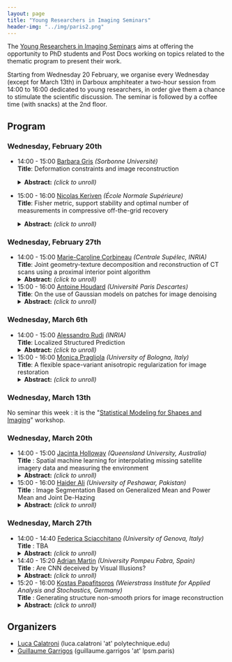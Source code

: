 ```yaml
---
layout: page
title: "Young Researchers in Imaging Seminars"
header-img: "../img/paris2.png"
---
```

The [Young Researchers in Imaging Seminars](https://imaging-in-paris.github.io/semester2019/young/) aims at offering the opportunity to PhD students and Post Docs working on topics related to the thematic program to present their work.

Starting from Wednesday 20 February, we organise every Wednesday (except for March 13th) in Darboux amphiteater a two-hour session from 14:00 to 16:00 dedicated to young researchers, in order give them a chance to stimulate the scientific discussion. The seminar is followed by a coffee time (with snacks) at the 2nd floor.


## Program

### Wednesday, February 20th

- 14:00 - 15:00 [Barbara Gris](http://gris.perso.math.cnrs.fr/fr/) *(Sorbonne Université)*<br/>
  **Title**: Deformation constraints and image reconstruction<br/>
  <details>
  <summary><b>Abstract:</b> <i>(click to unroll)</i></summary>
  <p>
  Image reconstruction consists in recovering an image from an indirect observation (for instance its Radon transform). In general this observation does not allow to determine a unique image and some prior (e.g. image regularity) needs to be incorporated in the reconstruction framework. I will present how one can incorporate intuitive priors about the geometric variation of the image from a reference one using the framework of deformation modules. The framework of deformation modules allows to build deformations satisfying some prior and the idea is to reconstruct an image --from some indirect observations-- as the deformation of the reference one while constraining the deformation to satisfy certain constraints. I will present this notion of deformation modules and show how it can be used to perform image reconstruction.
  </p>
  </details>
  
- 15:00 - 16:00 [Nicolas Keriven](https://nkeriven.github.io/) *(École Normale Supérieure)*<br/>
  **Title**: Fisher metric, support stability and optimal number of measurements in compressive off-the-grid recovery<br/>
  <details>
  <summary><b>Abstract:</b> <i>(click to unroll)</i></summary>
  <p>
  Many problems in machine learning and imaging can be framed as an infinite dimensional Lasso problem to estimate a sparse measure. This includes for instance regression using a continuously parameterized dictionary, mixture model estimation and super-resolution of images. To make the problem tractable, one typically sketches the observations (often called compressive-sensing in imaging) using randomized projections. In this work, we provide a comprehensive treatment of the recovery performances of this class of approaches. We show that for a large class of operators, the Fisher-Rao distance induced by the measurement process is the natural way to enforce and generalize the classical minimal separation condition appearing in the literature. We then prove that (up to log factors) a number of sketches proportional to the sparsity is enough to identify the sought after measure with robustness to noise. Finally, we show that, under additional hypothesis, exact support stability holds (the number of recovered atoms matches that of the measure of interest) when the level of noise is smaller than a specified value. This is a joint work with Clarice Poon (University of Bath) and Gabriel Peyré (ENS).
  </p>
  </details>

### Wednesday, February 27th

- 14:00 - 15:00 [Marie-Caroline Corbineau](https://hal.archives-ouvertes.fr/search/index/q/*/authIdHal_s/marie-caroline-corbineau) *(Centrale Supélec, INRIA)*<br/>
   **Title**: Joint geometry-texture decomposition and reconstruction of CT scans using a proximal interior point algorithm<br/>
  <details>
  <summary><b>Abstract:</b> <i>(click to unroll)</i></summary>
  <p>
  The geometry-texture decomposition of images produced by X-Ray Computed Tomography (CT) is a challenging inverse problem, which is usually performed in two steps: reconstruction and decomposition. Decomposition can be used for instance to produce an approximate segmentation of the image, but this one can be compromised by artifacts and noise arising from the acquisition and reconstruction processes. Hence, reconstruction and decomposition benefit from being performed in a joint manner. We propose a geometry-texture decomposition based on a TV-Laplacian model, well-suited for segmentation and edge detection. The problem of joint reconstruction and decomposition of CT data is then formulated as a convex constrained minimization problem, which is solved using a recently introduced proximal interior point method. Numerical experiments on realistic images of material samples illustrate the practical efficiency of the proposed approach.
  </p>
  </details>
- 15:00 - 16:00 [Antoine Houdard](https://houdard.wp.imt.fr/) *(Université Paris Descartes)*<br/>
   **Title**: On the use of Gaussian models on patches for image denoising<br/>
  <details>
  <summary><b>Abstract:</b> <i>(click to unroll)</i></summary>
  <p>
  Some recent denoising methods are based on a statistical modeling of the image patches. In the literature, Gaussian models or Gaussian mixture models are the most widely used priors. In this presentation, after introducing the statistical framework of patch-based image denoising, I will propose some clues to answer the following questions: Why are these Gaussian priors so widely used? What information do they encode? In the second part, I will present a mixture model for noisy patches adapted to the high dimension of the patch space. This results in a denoising algorithm only based on statistical tools, which achieves state-of-the-art performance. Finally, I will discuss the limitations and some developments of the proposed method.
  </p>
  </details>

### Wednesday, March 6th

- 14:00 - 15:00 [Alessandro Rudi](https://www.di.ens.fr/~rudi/) *(INRIA)*<br/>
   **Title**: Localized Structured Prediction<br/>
  <details>
  <summary><b>Abstract:</b> <i>(click to unroll)</i></summary>
  <p>
  Key to structured prediction is exploiting the problem structure to simplify the learning process. A major challenge arises when data exhibit a local structure (e.g., are made by "parts") that can be leveraged to better approximate the relation between (parts of) the input and (parts of) the output. Recent literature on signal processing, and in particular computer vision, has shown that capturing these aspects is indeed essential to achieve state-of-the-art performance. While such algorithms are typically derived on a case-by-case basis, in this talk we illustrate the first theoretical and algorithmic framework able (a) to deal with part-based data from a general perspective and (b) to provide generalization properties within the setting of statistical learning theory. Our analysis is novel in that it explicitly quantifies the benefits of leveraging the part-based structure of the problem with respect to the learning rates of the proposed estimator.
  </p>
  </details>
- 15:00 - 16:00 [Monica Pragliola](https://dblp.org/pers/hd/p/Pragliola:Monica) *(University of Bologna, Italy)*<br/>
   **Title**: A flexible space-variant anisotropic regularization for image restoration<br/>
  <details>
  <summary><b>Abstract:</b> <i>(click to unroll)</i></summary>
  <p>
  When considering an image with different local properties, different local regularization terms may be needed to recover the original image, or something close to it, starting from a noisy and blurred observation. I will present a new space-variant anisotropic regularization term for variational image restoration, based on the statistical assumption that the gradients of the target image distribute locally according to a bivariate generalized Gaussian distribution. The free parameters encoded in the proposed regularizer, that are automatically estimated via a maximum likelihood approach, hold the potential for faithfully modelling the local geometry in the image and describing local orientation preferences.
  </p>
  </details>

### Wednesday, March 13th
No seminar this week : it is the "[Statistical Modeling for Shapes and Imaging](https://imaging-in-paris.github.io/semester2019/workshop2/)" workshop.

### Wednesday, March 20th

- 14:00 - 15:00 [Jacinta Holloway](https://acems.org.au/our-people/jacinta-holloway) *(Queensland University, Australia)*<br/>
  **Title** : Spatial machine learning for interpolating missing satellite imagery data and measuring the environment<br/>
  <details>
  <summary><b>Abstract:</b> <i>(click to unroll)</i></summary>
  <p>
  In this seminar I will discuss methods and some results from a paper I have recently submitted. My research is focused on machine learning methods for measuring the Sustainable Development Goals (SDGs) which are a set of priorities the United Nations and World Bank have set for countries to reach in order to improve quality of life and environment globally by 2030. Free satellite images have been identified as a key resource which can be used to produce official statistics and analysis to measure progress towards SDGs, especially those concerned with the physical environment such as forest, water and crops. An issue with using satellite images, particularly in tropical areas, are missing data due to cloud cover. There are existing effective methods for filling in image gaps, however these are computationally slow and not effective at pixel scale. To address this, I use spatial implementations of machine learning algorithms; gradient boosted machine and random forest, to accurately and quickly classify observed and simulated ‘missing’ pixels in satellite images as either grassland or woodland, and predict a continuous value of Foliage Projective Cover (FPC) using the method.
  </p>
  </details>
- 15:00 - 16:00 [Haider Ali](http://www.uop.edu.pk/departments/Teaching-Faculty/?r=63&amp;q=Dr-Haider-Ali) *(University of Peshawar, Pakistan)*<br/>
  **Title** : Image Segmentation Based on Generalized Mean and Power Mean and Joint De-Hazing<br/>
  <details>
  <summary><b>Abstract:</b> <i>(click to unroll)</i></summary>
  <p>
  I will briefly introduce the notions of generalized averages, power mean, their particular cases, analysis and level set representation. We apply these generalized averages and power mean to construct a general image data term. The properties of the general data term will also be discussed for multi-region image segmentation and handling outliers. Few test results will be exhibited. Moreover, performance of a joint segmentation and de-hazing model will also be displayed. This is a joint work with Noor Badshah, Ke Chen, Gulzar Ali Khan and Nosheen, Lavdi Rada, Awal Sher, Afzal, Haroon and Amna Shujah.
  </p>
  </details>

### Wednesday, March 27th

- 14:00 - 14:40 [Federica Sciacchitano](http://www.dima.unige.it/~sciacchitano/) *(University of Genova, Italy)*<br/>
  **Title** : TBA<br/>
  <details>
  <summary><b>Abstract:</b> <i>(click to unroll)</i></summary>
  <p>
  TBA
  </p>
  </details>
- 14:40 - 15:20 [Adrian Martin](http://ip4ec.upf.edu/user/63) *(University Pompeu Fabra, Spain)*<br/>
  **Title** : Are CNN deceived by Visual Illusions?<br/>
  <details>
  <summary><b>Abstract:</b> <i>(click to unroll)</i></summary>
  <p>
  Visual illusions teach us that what we see is not always what it is represented in the physical world. Its special nature make them a fascinating tool to test and validate any new vision model proposed. In general, current vision models are based on the concatenation of linear convolutions and non-linear operations. In this work we get inspiration from the similarity of this structure with the operations present in Convolutional Neural Networks (CNNs). This motivated us to study if CNNs trained for typical image processing task (e.g. denoising) are deceived by visual illusions. The answer to this question opens a new bridge between human perception and CNNs: in order to obtain CNNs that better replicate human behavior, we may need to start aiming for them to better replicate visual illusions.
  </p>
  </details>
- 15:20 - 16:00 [Kostas Papafitsoros](http://kostaspapafitsoros.weebly.com/) *(Weierstrass Institute
for Applied Analysis and Stochastics, Germany)*<br/>
  **Title** : Generating structure non-smooth priors for image reconstruction<br/>
  <details>
  <summary><b>Abstract:</b> <i>(click to unroll)</i></summary>
  <p>
  We will bind together and extend some recent developments regarding data-driven non-smooth regularization techniques in image processing through the means of bilevel minimization schemes. The schemes, considered in function space, take advantage of dualization frameworks and they are designed to produce spatially varying regularization parameters adapted to the data for well-known regularizers, e.g. Total Variation and Total Generalized Variation, leading to automated (monolithic), image reconstruction workflows. 
  </p>
  </details>

## Organizers 

- [Luca Calatroni](https://sites.google.com/view/lucacalatroni/home) (luca.calatroni 'at' polytechnique.edu)
- [Guillaume Garrigos](http://www.guillaume-garrigos.com/) (guillaume.garrigos 'at' lpsm.paris)


